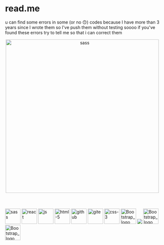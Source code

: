# read.me
 
 u can find some errors in some (or no 🙃) codes because I have more than 3 years since I wrote them so I've push them without testing soooo if you've found these errors try to tell me so that i can correct them 
<div align="center">
<img src="https://github.com/user-attachments/assets/fc0a9d3d-f01c-4dcc-acae-d3ade4fd339a" alt="sass" width="500">
</div>

<br>
<br>
<br>
<img src="https://github.com/user-attachments/assets/053f4ae7-87fd-449f-9df6-0f32af392c76" alt="sass" width="50">
<img src="https://github.com/user-attachments/assets/2d55a0db-bc5e-4437-9331-3ca5e171fec6" alt="react" width="50">
<img src="https://github.com/user-attachments/assets/6c296661-21e1-4289-ace8-e94fb8f69760" alt="js" width="50">
<img src="https://github.com/user-attachments/assets/c5491ccd-8327-414c-bc64-974f7e8da274" alt="html-5" width="50">
<img src="https://github.com/user-attachments/assets/779793b4-b65d-4802-8164-193520149bf1" alt="github" width="50">
<img src="https://github.com/user-attachments/assets/025cf546-1328-47c6-93fa-e74090b5cc53" alt="gite" width="50">
<img src="https://github.com/user-attachments/assets/7f9cf0c1-d9b7-49f3-b1d6-72d393bc9e59" alt="css-3" width="50">
<img src="https://github.com/user-attachments/assets/4ba3e112-8491-436f-b73f-5ffd65760e71" alt="Bootstrap_logo" width="50">
<img src="java-icon-1511x2048-6ikx8301](https://github.com/user-attachments/assets/dfa8c67b-afbd-49ed-8110-ed067791631e">
<img src="https://github.com/user-attachments/assets/e331628c-d7df-4c57-ab20-9c70079a063d"alt="Bootstrap_logo" width="50">
<img src="https://github.com/user-attachments/assets/a511f25c-e418-4ad4-b740-60bf4f001fcd"alt="Bootstrap_logo" width="50">


